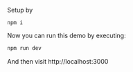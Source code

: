 
Setup by

```
npm i
```

Now you can run this demo by executing:

```sh
npm run dev
```

And then visit http://localhost:3000
